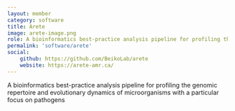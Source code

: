 ```yaml
---
layout: member
category: software
title: Arete
image: arete-image.png 
role: A bioinformatics best-practice analysis pipeline for profiling the genomic repertoire and evolutionary dynamics of microorganisms with a particular focus on pathogens
permalink: 'software/arete'
social:
    github: https://github.com/BeikoLab/arete
    website: https://arete-amr.ca/
---
```


A bioinformatics best-practice analysis pipeline for profiling the genomic repertoire and evolutionary dynamics of microorganisms with a particular focus on pathogens

